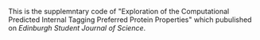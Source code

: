 This is the supplemntary code of "Exploration of the Computational Predicted Internal Tagging Preferred Protein Properties" which pubulished on *Edinburgh Student Journal of Science*.
